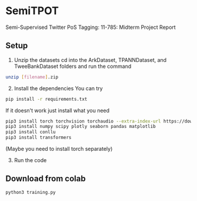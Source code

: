 # SemiTPOT
Semi-Supervised Twitter PoS Tagging: 11-785: Midterm Project Report

## Setup

1) Unzip the datasets
cd into the ArkDataset, TPANNDataset, and TweeBankDataset folders and run the command

```bash
unzip [filename].zip
```

2) Install the dependencies
You can try

```bash
pip install -r requirements.txt
```

If it doesn't work just install what you need

```bash
pip3 install torch torchvision torchaudio --extra-index-url https://download.pytorch.org/whl/cu113
pip3 install numpy scipy plotly seaborn pandas matplotlib
pip3 install conllu
pip3 install transformers
```

(Maybe you need to install torch separately)

3) Run the code

## Download from colab

```bash
python3 training.py
```
